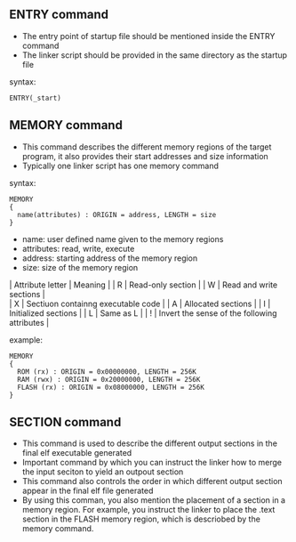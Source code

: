 ## ENTRY command

- The entry point of startup file should be mentioned inside the ENTRY command
- The linker script should be provided in the same directory as the startup file

syntax:

```
ENTRY(_start)
```

## MEMORY command

- This command describes the different memory regions of the target program, it also provides their start addresses and size information
- Typically one linker script has one memory command

syntax:

```
MEMORY
{
  name(attributes) : ORIGIN = address, LENGTH = size
}
```

- name: user defined name given to the memory regions
- attributes: read, write, execute
- address: starting address of the memory region
- size: size of the memory region

| Attribute letter | Meaning |
| R | Read-only section |
| W | Read and write sections |  
| X | Sectiuon containng executable code |
| A | Allocated sections |
| I | Initialized sections |
| L | Same as L |
| ! | Invert the sense of the following attributes |

example:

```
MEMORY
{
  ROM (rx) : ORIGIN = 0x00000000, LENGTH = 256K
  RAM (rwx) : ORIGIN = 0x20000000, LENGTH = 256K
  FLASH (rx) : ORIGIN = 0x08000000, LENGTH = 256K
}
```

## SECTION command

- This command is used to describe the different output sections in the final elf executable generated
- Important command by which you can instruct the linker how to merge the input seciton to yield an outpout section
- This command also controls the order in which different output section appear in the final elf file generated
- By using this comman, you also mention the placement of a section in a memory region. For example, you instruct the linker to place the .text section in the FLASH memory region, which is descriobed by the memory command.
